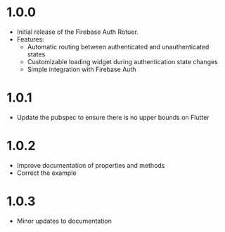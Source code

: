 # 1.0.0
- Initial release of the Firebase Auth Rotuer.
- Features:
    - Automatic routing between authenticated and unauthenticated states
    - Customizable loading widget during authentication state changes
    - Simple integration with Firebase Auth

# 1.0.1
- Update the pubspec to ensure there is no upper bounds on Flutter

# 1.0.2
- Improve documentation of properties and methods
- Correct the example

# 1.0.3
- Minor updates to documentation
